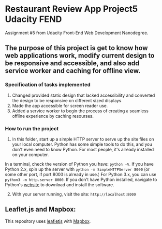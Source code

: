 # Restaurant Review App Project5 Udacity FEND
Assignment #5 from Udacity Front-End Web Development Nanodegree.

The purpose of this project is get to know how web applications work, modify current design to be responsive and accessible, and also add service worker and caching for offline view.
---

### Specification of tasks implemented

1. Changed provided static design that lacked accessibility and converted the design to be responsive on different sized displays 
2. Made the app accessible for screen reader use. 
3. Added a service worker to begin the process of creating a seamless offline experience by caching resourses.

### How to run the project

1. In this folder, start up a simple HTTP server to serve up the site files on your local computer. Python has some simple tools to do this, and you don't even need to know Python. For most people, it's already installed on your computer. 

In a terminal, check the version of Python you have: `python -V`. If you have Python 2.x, spin up the server with `python -m SimpleHTTPServer 8000` (or some other port, if port 8000 is already in use.) For Python 3.x, you can use `python3 -m http.server 8000`. If you don't have Python installed, navigate to Python's [website](https://www.python.org/) to download and install the software.

2. With your server running, visit the site: `http://localhost:8000`


## Leaflet.js and Mapbox:

This repository uses [leafletjs](https://leafletjs.com/) with [Mapbox](https://www.mapbox.com/).



